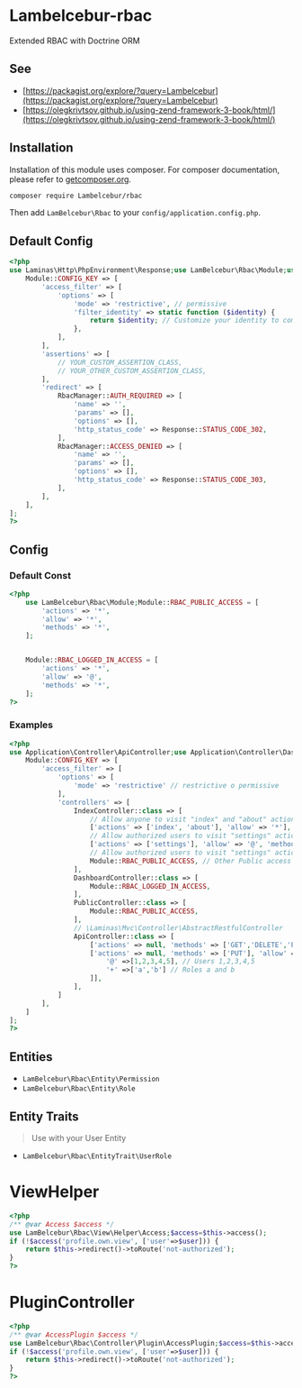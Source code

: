 # Lambelcebur-rbac
Extended RBAC with Doctrine ORM

## See
- [https://packagist.org/explore/?query=Lambelcebur](https://packagist.org/explore/?query=Lambelcebur)
- [https://olegkrivtsov.github.io/using-zend-framework-3-book/html/](https://olegkrivtsov.github.io/using-zend-framework-3-book/html/)

## Installation

Installation of this module uses composer. For composer documentation, please refer to
[getcomposer.org](http://getcomposer.org/).

```sh
composer require Lambelcebur/rbac
```

Then add `LamBelcebur\Rbac` to your `config/application.config.php`.

## Default Config

```php
<?php
use Laminas\Http\PhpEnvironment\Response;use LamBelcebur\Rbac\Module;use LamBelcebur\Rbac\Resource\RbacManager;return [
    Module::CONFIG_KEY => [
        'access_filter' => [
            'options' => [
                'mode' => 'restrictive', // permissive
                'filter_identity' => static function ($identity) {
                    return $identity; // Customize your identity to compare with config
                },
            ],
        ],
        'assertions' => [
            // YOUR_CUSTOM_ASSERTION_CLASS,
            // YOUR_OTHER_CUSTOM_ASSERTION_CLASS,
        ],
        'redirect' => [
            RbacManager::AUTH_REQUIRED => [
                'name' => '',
                'params' => [],
                'options' => [],
                'http_status_code' => Response::STATUS_CODE_302,
            ],
            RbacManager::ACCESS_DENIED => [
                'name' => '',
                'params' => [],
                'options' => [],
                'http_status_code' => Response::STATUS_CODE_303,
            ],
        ],
    ],
];
?>
```

## Config


### Default Const



```php
<?php
    use LamBelcebur\Rbac\Module;Module::RBAC_PUBLIC_ACCESS = [
        'actions' => '*',
        'allow' => '*',
        'methods' => '*',
    ];


    Module::RBAC_LOGGED_IN_ACCESS = [
        'actions' => '*',
        'allow' => '@',
        'methods' => '*',
    ];
?>
```

### Examples
```php
<?php
use Application\Controller\ApiController;use Application\Controller\DashboardController;use Application\Controller\IndexController;use Application\Controller\PublicController;use LamBelcebur\Rbac\Module;return [
    Module::CONFIG_KEY => [
        'access_filter' => [
            'options' => [
                'mode' => 'restrictive' // restrictive o permissive
            ],
            'controllers' => [
                IndexController::class => [
                    // Allow anyone to visit "index" and "about" actions
                    ['actions' => ['index', 'about'], 'allow' => '*'], // ONLY GET method
                    // Allow authorized users to visit "settings" action
                    ['actions' => ['settings'], 'allow' => '@', 'methods'=>'*'], // All methods
                    // Allow authorized users to visit "settings" action
                    Module::RBAC_PUBLIC_ACCESS, // Other Public access
                ],
                DashboardController::class => [
                    Module::RBAC_LOGGED_IN_ACCESS,
                ],
                PublicController::class => [
                    Module::RBAC_PUBLIC_ACCESS,
                ],
                // \Laminas\Mvc\Controller\AbstractRestfulController
                ApiController::class => [  
                    ['actions' => null, 'methods' => ['GET','DELETE','POST'], 'allow' => '@'],
                    ['actions' => null, 'methods' => ['PUT'], 'allow' => [
                        '@' =>[1,2,3,4,5], // Users 1,2,3,4,5 
                        '+' =>['a','b'] // Roles a and b 
                    ]],
                ],
            ]
        ],
    ]
];
?>
```

## Entities

- `LamBelcebur\Rbac\Entity\Permission`
- `LamBelcebur\Rbac\Entity\Role`

## Entity Traits
> Use with your User Entity
- `LamBelcebur\Rbac\EntityTrait\UserRole` 


# ViewHelper

```php
<?php 
/** @var Access $access */
use LamBelcebur\Rbac\View\Helper\Access;$access=$this->access();
if (!$access('profile.own.view', ['user'=>$user])) {
    return $this->redirect()->toRoute('not-authorized');
}
?>  
```


# PluginController

```php
<?php 
/** @var AccessPlugin $access */
use LamBelcebur\Rbac\Controller\Plugin\AccessPlugin;$access=$this->access();
if (!$access('profile.own.view', ['user'=>$user])) {
    return $this->redirect()->toRoute('not-authorized');
}  
?>
```

